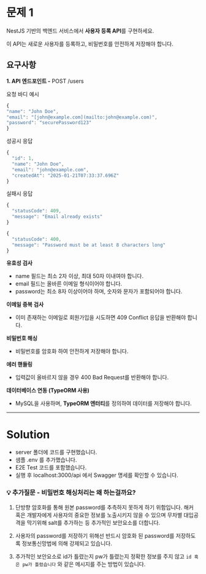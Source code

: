 # 문제 1

NestJS 기반의 백엔드 서비스에서 **사용자 등록 API**를 구현하세요.

이 API는 새로운 사용자를 등록하고, 비밀번호를 안전하게 저장해야 합니다.

## 요구사항

**1. API 엔드포인트 -** POST /users

요청 바디 예시

```jsx
{
"name": "John Doe",
"email": "[john@example.com](mailto:john@example.com)",
"password": "securePassword123"
}
```

성공시 응답

```jsx
{
  "id": 1,
  "name": "John Doe",
  "email": "john@example.com",
  "createdAt": "2025-01-21T07:33:37.696Z"
}
```

실패시 응답

```jsx
{
  "statusCode": 409,
  "message": "Email already exists"
}
```

```jsx
{
  "statusCode": 400,
  "message": "Password must be at least 8 characters long"
}
```

**유효성 검사**

- name 필드는 최소 2자 이상, 최대 50자 이내여야 합니다.
- email 필드는 올바른 이메일 형식이어야 합니다.
- password는 최소 8자 이상이어야 하며, 숫자와 문자가 포함되어야 합니다.

**이메일 중복 검사**

- 이미 존재하는 이메일로 회원가입을 시도하면 409 Conflict 응답을 반환해야 합니다.

**비밀번호 해싱**

- 비밀번호를 암호화 하여 안전하게 저장해야 합니다.

**에러 핸들링**

- 입력값이 올바르지 않을 경우 400 Bad Request를 반환해야 합니다.

**데이터베이스 연동 (TypeORM 사용)**

- MySQL을 사용하며, **TypeORM 엔터티**를 정의하여 데이터를 저장해야 합니다.

---

# Solution

- server 폴더에 코드를 구현했습니다.
- 샘플 .env 를 추가했습니다.
- E2E Test 코드를 포함했습니다.
- 실행 후 localhost:3000/api 에서 Swagger 명세를 확인할 수 있습니다.

### 💡 추가질문 - 비밀번호 해싱처리는 왜 하는걸까요?

1. 단방향 암호화를 통해 원본 password를 추측하지 못하게 하기 위함입니다. 해커 혹은 개발자에게 사용자의 중요한 정보를 노출시키지 않을 수 있으며 무차별 대입공격을 막기위해 salt를 추가하는 등 추가적인 보안요소를 더합니다.

2. 사용자의 password를 저장하기 위해선 반드시 암호화 된 password를 저장하도록 정보통신망법에 의해 강제되고 있습니다.

3. 추가적인 보안요소로 id가 틀렸는지 pw가 틀렸는지 정확한 정보를 주지 않고 `id 혹은 pw가 틀렸습니다` 와 같은 메시지를 주는 방법이 있습니다.
